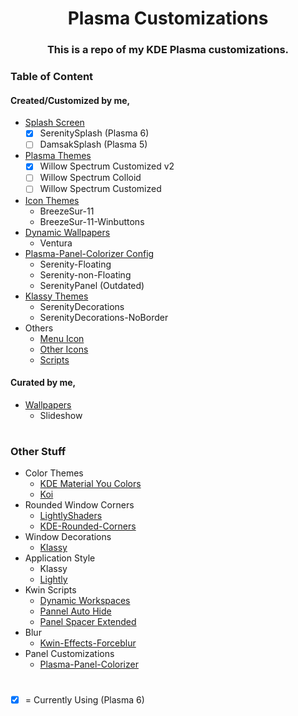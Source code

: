 <h1 align="center"> Plasma Customizations </h1>
<h3 align="center"> This is a repo of my KDE Plasma customizations. </h3>

### Table of Content

#### Created/Customized by me,

- [Splash Screen](./.local/share/plasma/look-and-feel)
  - [x] SerenitySplash (Plasma 6)
  - [ ] DamsakSplash (Plasma 5)
- [Plasma Themes](./.local/share/plasma/desktoptheme/)
  - [x] Willow Spectrum Customized v2
  - [ ] Willow Spectrum Colloid
  - [ ] Willow Spectrum Customized
- [Icon Themes](./.local/share/icons/)
  - BreezeSur-11
  - BreezeSur-11-Winbuttons
- [Dynamic Wallpapers](./.local/share/wallpapers/)
  - Ventura
- [Plasma-Panel-Colorizer Config](./.config/panel-colorizer/)
  - Serenity-Floating
  - Serenity-non-Floating
  - SerenityPanel (Outdated)
- [Klassy Themes](./klassy-themes/)
  - SerenityDecorations
  - SerenityDecorations-NoBorder
- Others
  - [Menu Icon](./.data/Theming/Menu-icon/)
  - [Other Icons](./.data/Theming/Other-icons/)
  - [Scripts](./.data/Theming/Scripts/)

#### Curated by me,

- [Wallpapers](./.data/Theming/Wallpapers/)
  - Slideshow

#

### Other Stuff

- Color Themes
  - [KDE Material You Colors](https://github.com/luisbocanegra/kde-material-you-colors)
  - [Koi](https://github.com/baduhai/Koi)
- Rounded Window Corners
  - [LightlyShaders](https://github.com/a-parhom/LightlyShaders)
  - [KDE-Rounded-Corners](https://github.com/matinlotfali/KDE-Rounded-Corners)
- Window Decorations
  - [Klassy](https://github.com/paulmcauley/klassy)
- Application Style
  - Klassy
  - [Lightly](https://github.com/boehs/Lightly)
- Kwin Scripts
  - [Dynamic Workspaces](https://github.com/d86leader/dynamic_workspaces)
  - [Pannel Auto Hide](https://github.com/luisbocanegra/kwin-panel-auto-hide)
  - [Panel Spacer Extended](https://github.com/luisbocanegra/plasma-panel-spacer-extended)
- Blur
  - [Kwin-Effects-Forceblur](https://github.com/taj-ny/kwin-effects-forceblur)
- Panel Customizations
  - [Plasma-Panel-Colorizer](https://github.com/luisbocanegra/plasma-panel-colorizer)

#

- [X] = Currently Using (Plasma 6)

